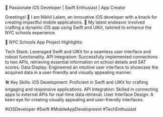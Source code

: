 
🚀 Passionate iOS Developer | Swift Enthusiast | App Creator

Greetings! 👋 I am Nikhil Lalam, an innovative iOS developer with a knack for creating impactful mobile applications. 📱 My latest endeavor involved crafting a dynamic iOS app using Swift and UIKit, tailored to enhance the NYC schools experience.

🏫 NYC Schools App Project Highlights:

Tech Stack: Leveraged Swift and UIKit for a seamless user interface and robust functionality.
API Integration: Successfully implemented connections to two APIs, retrieving essential information on school details and SAT scores.
Data Display: Engineered an intuitive user interface to showcase the acquired data in a user-friendly and visually appealing manner.

🛠️ Key Skills:
iOS Development: Proficient in Swift and UIKit for crafting engaging and responsive applications.
API Integration: Skilled in connecting apps to external APIs for real-time data retrieval.
User Interface Design: A keen eye for creating visually appealing and user-friendly interfaces.

#iOSDeveloper #Swift #MobileAppDevelopment #TechEnthusiast
